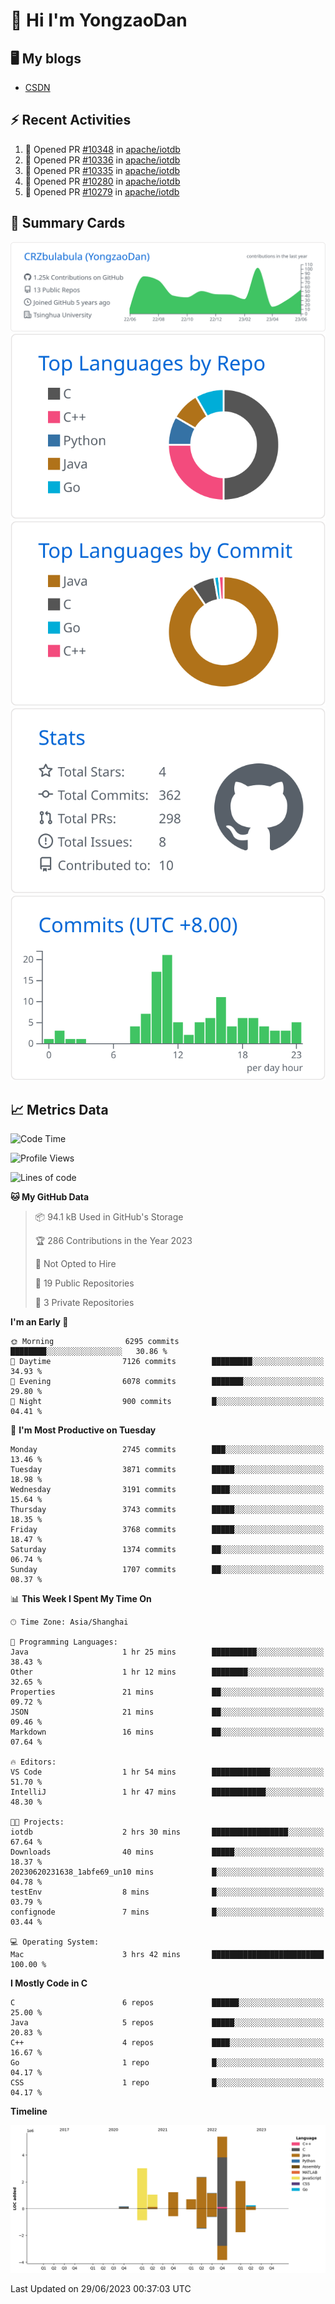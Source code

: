 # 👋 Hi I'm YongzaoDan

## 🖥 My blogs
  + [CSDN](https://blog.csdn.net/CRZbulabula?type=blog)

## ⚡ Recent Activities
<!--START_SECTION:activity-->
1. 💪 Opened PR [#10348](https://github.com/apache/iotdb/pull/10348) in [apache/iotdb](https://github.com/apache/iotdb)
2. 💪 Opened PR [#10336](https://github.com/apache/iotdb/pull/10336) in [apache/iotdb](https://github.com/apache/iotdb)
3. 💪 Opened PR [#10335](https://github.com/apache/iotdb/pull/10335) in [apache/iotdb](https://github.com/apache/iotdb)
4. 💪 Opened PR [#10280](https://github.com/apache/iotdb/pull/10280) in [apache/iotdb](https://github.com/apache/iotdb)
5. 💪 Opened PR [#10279](https://github.com/apache/iotdb/pull/10279) in [apache/iotdb](https://github.com/apache/iotdb)
<!--END_SECTION:activity-->

## 🎑 Summary Cards

[![](https://raw.githubusercontent.com/CRZbulabula/CRZbulabula/main/profile-summary-card-output/github/0-profile-details.svg)](https://github.com/vn7n24fzkq/github-profile-summary-cards)
[![](https://raw.githubusercontent.com/CRZbulabula/CRZbulabula/main/profile-summary-card-output/github/1-repos-per-language.svg)](https://github.com/vn7n24fzkq/github-profile-summary-cards) [![](https://raw.githubusercontent.com/CRZbulabula/CRZbulabula/main/profile-summary-card-output/github/2-most-commit-language.svg)](https://github.com/vn7n24fzkq/github-profile-summary-cards)
[![](https://raw.githubusercontent.com/CRZbulabula/CRZbulabula/main/profile-summary-card-output/github/3-stats.svg)](https://github.com/vn7n24fzkq/github-profile-summary-cards) [![](https://raw.githubusercontent.com/CRZbulabula/CRZbulabula/main/profile-summary-card-output/github/4-productive-time.svg)](https://github.com/vn7n24fzkq/github-profile-summary-cards)

## 📈 Metrics Data

<!--START_SECTION:waka-->
![Code Time](http://img.shields.io/badge/Code%20Time-206%20hrs%2012%20mins-blue)

![Profile Views](http://img.shields.io/badge/Profile%20Views-0-blue)

![Lines of code](https://img.shields.io/badge/From%20Hello%20World%20I%27ve%20Written-17.3%20million%20lines%20of%20code-blue)

**🐱 My GitHub Data** 

> 📦 94.1 kB Used in GitHub's Storage 
 > 
> 🏆 286 Contributions in the Year 2023
 > 
> 🚫 Not Opted to Hire
 > 
> 📜 19 Public Repositories 
 > 
> 🔑 3 Private Repositories 
 > 
**I'm an Early 🐤** 

```text
🌞 Morning                6295 commits        ████████░░░░░░░░░░░░░░░░░   30.86 % 
🌆 Daytime                7126 commits        █████████░░░░░░░░░░░░░░░░   34.93 % 
🌃 Evening                6078 commits        ███████░░░░░░░░░░░░░░░░░░   29.80 % 
🌙 Night                  900 commits         █░░░░░░░░░░░░░░░░░░░░░░░░   04.41 % 
```
📅 **I'm Most Productive on Tuesday** 

```text
Monday                   2745 commits        ███░░░░░░░░░░░░░░░░░░░░░░   13.46 % 
Tuesday                  3871 commits        █████░░░░░░░░░░░░░░░░░░░░   18.98 % 
Wednesday                3191 commits        ████░░░░░░░░░░░░░░░░░░░░░   15.64 % 
Thursday                 3743 commits        █████░░░░░░░░░░░░░░░░░░░░   18.35 % 
Friday                   3768 commits        █████░░░░░░░░░░░░░░░░░░░░   18.47 % 
Saturday                 1374 commits        ██░░░░░░░░░░░░░░░░░░░░░░░   06.74 % 
Sunday                   1707 commits        ██░░░░░░░░░░░░░░░░░░░░░░░   08.37 % 
```


📊 **This Week I Spent My Time On** 

```text
🕑︎ Time Zone: Asia/Shanghai

💬 Programming Languages: 
Java                     1 hr 25 mins        ██████████░░░░░░░░░░░░░░░   38.43 % 
Other                    1 hr 12 mins        ████████░░░░░░░░░░░░░░░░░   32.65 % 
Properties               21 mins             ██░░░░░░░░░░░░░░░░░░░░░░░   09.72 % 
JSON                     21 mins             ██░░░░░░░░░░░░░░░░░░░░░░░   09.46 % 
Markdown                 16 mins             ██░░░░░░░░░░░░░░░░░░░░░░░   07.64 % 

🔥 Editors: 
VS Code                  1 hr 54 mins        █████████████░░░░░░░░░░░░   51.70 % 
IntelliJ                 1 hr 47 mins        ████████████░░░░░░░░░░░░░   48.30 % 

🐱‍💻 Projects: 
iotdb                    2 hrs 30 mins       █████████████████░░░░░░░░   67.64 % 
Downloads                40 mins             █████░░░░░░░░░░░░░░░░░░░░   18.37 % 
20230620231638_1abfe69_un10 mins             █░░░░░░░░░░░░░░░░░░░░░░░░   04.78 % 
testEnv                  8 mins              █░░░░░░░░░░░░░░░░░░░░░░░░   03.79 % 
confignode               7 mins              █░░░░░░░░░░░░░░░░░░░░░░░░   03.44 % 

💻 Operating System: 
Mac                      3 hrs 42 mins       █████████████████████████   100.00 % 
```

**I Mostly Code in C** 

```text
C                        6 repos             ██████░░░░░░░░░░░░░░░░░░░   25.00 % 
Java                     5 repos             █████░░░░░░░░░░░░░░░░░░░░   20.83 % 
C++                      4 repos             ████░░░░░░░░░░░░░░░░░░░░░   16.67 % 
Go                       1 repo              █░░░░░░░░░░░░░░░░░░░░░░░░   04.17 % 
CSS                      1 repo              █░░░░░░░░░░░░░░░░░░░░░░░░   04.17 % 
```



**Timeline**

![Lines of Code chart](https://raw.githubusercontent.com/CRZbulabula/CRZbulabula/main/assets/bar_graph.png)


 Last Updated on 29/06/2023 00:37:03 UTC
<!--END_SECTION:waka-->


